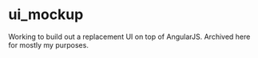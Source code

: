 # ui_mockup
Working to build out a replacement UI on top of AngularJS. Archived here for mostly my purposes.
